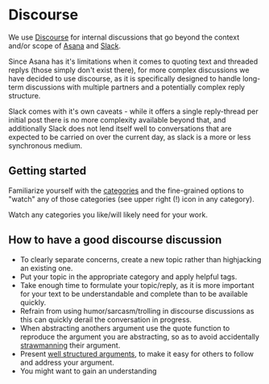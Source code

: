 # Discourse

We use [Discourse](https://discourse.freistil.it/) for internal discussions that go beyond the context and/or scope of [Asana](/software/asana.html) and [Slack](/software/slack.html).

Since Asana has it's limitations when it comes to quoting text and threaded replys (those simply don't exist there), for more complex discussions we have decided to use discourse, as it is specifically designed to handle long-term discussions with multiple partners and a potentially complex reply structure.

Slack comes with it's own caveats - while it offers a single reply-thread per initial post there is no more complexity available beyond that, and additionally Slack does not lend itself well to conversations that are expected to be carried on over the current day, as slack is a more or less synchronous medium.  

## Getting started

Familiarize yourself with the [categories](https://discourse.freistil.it/categories) and the fine-grained options to "watch" any of those categories (see upper right (!) icon in any category).

Watch any categories you like/will likely need for your work.  

## How to have a good discourse discussion

* To clearly separate concerns, create a new topic rather than highjacking an existing one.
* Put your topic in the appropriate category and apply helpful tags.
* Take enough time to formulate your topic/reply, as it is more important for your text to be understandable and complete than to be available quickly.
* Refrain from using humor/sarcasm/trolling in discourse discussions as this can quickly derail the conversation in progress.
* When abstracting anothers argument use the quote function to reproduce the argument you are abstracting, so as to avoid accidentally [strawmanning](https://en.wikipedia.org/wiki/Straw_man) their argument.
* Present [well structured arguments](http://www.ucs.mun.ca/~alatus/phil1200/CT1StructureofArguments.html), to make it easy for others to follow and address your argument.
* You might want to gain an understanding 